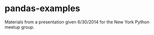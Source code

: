 pandas-examples
===============
Materials from a presentation given 6/30/2014 for the New York Python meetup group.
